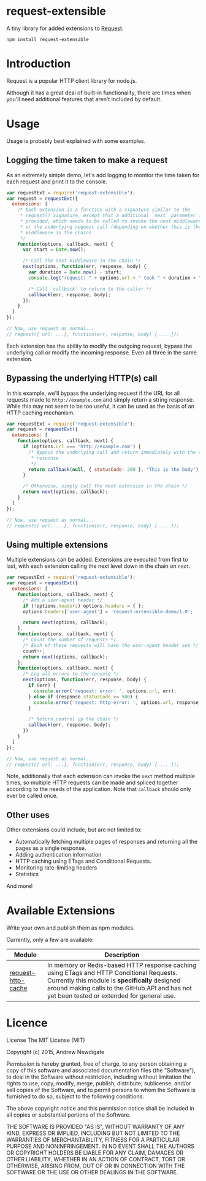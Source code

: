 # request-extensible

A tiny library for added extensions to [Request](https://github.com/request/request).

```
npm install request-extensible
```

# Introduction

Request is a popular HTTP client library for node.js.

Although it has a great deal of built-in functionality, there are times when
you'll need additional features that aren't included by default.


# Usage

Usage is probably best explained with some examples.

## Logging the time taken to make a request

As an extremely simple demo, let's add logging to monitor the time taken for
each request and print it to the console.

```javascript
var requestExt = require('request-extensible');
var request = requestExt({
  extensions: [
    /* Each extension is a function with a signature similar to the
     * request() signature, except that a additional `next` parameter is
     * provided, which needs to be called to invoke the next middleware,
     * or the underlying request call (depending on whether this is the last
     * middleware in the chain)
     */
    function(options, callback, next) {
      var start = Date.now();

      /* Call the next middleware in the chain */
      next(options, function(err, response, body) {
        var duration = Date.now() - start;
        console.log("request: " + options.url + " took " + duration + "ms");

        /* Call `callback` to return to the caller */
        callback(err, response, body);
      });
    }
  ]
});

// Now, use request as normal...
// request({ url: ...}, function(err, response, body) { ... });
```

Each extension has the ability to modify the outgoing request, bypass the
underlying call or modify the incoming response. Even all three in the same
extension.

## Bypassing the underlying HTTP(s) call

In this example, we'll bypass the underlying request if the URL for all
requests made to `http://example.com` and simply return a string response. While
this may not seem to be too useful, it can be used as the basis of an HTTP
caching mechanism.

```javascript
var requestExt = require('request-extensible');
var request = requestExt({
  extensions: [
    function(options, callback, next) {
      if (options.url === 'http://example.com') {
        /* Bypass the underlying call and return immediately with the static
         * response
         */
        return callback(null, { statusCode: 200 }, "This is the body");
      }

      /* Otherwise, simply call the next extension in the chain */
      return next(options, callback);
    }
  ]
});

// Now, use request as normal...
// request({ url: ...}, function(err, response, body) { ... });
```

## Using multiple extensions

Multiple extensions can be added. Extensions are executed from first to last,
with each extension calling the next level down in the chain on `next`.

```javascript
var requestExt = require('request-extensible');
var request = requestExt({
  extensions: [
    function(options, callback, next) {
      /* Add a user-agent header */
      if (!options.headers) options.headers = { };
      options.headers['user-agent'] = 'request-extensible-demo/1.0';

      return next(options, callback);
    },
    function(options, callback, next) {
      /* Count the number of requests */
      /* Each of these requests will have the user-agent header set */
      count++;
      return next(options, callback);
    },
    function(options, callback, next) {
      /* Log all errors to the console */
      next(options, function(err, response, body) {
        if (err) {
          console.error('request: error: ', options.url, err);
        } else if (response.statusCode >= 500) {
          console.error('request: http-error: ', options.url, response.statusCode);
        }

        /* Return control up the chain */
        callback(err, response, body);
      })
    }
  ]
});

// Now, use request as normal...
// request({ url: ...}, function(err, response, body) { ... });
```


Note, additionally that each extension can invoke the `next` method multiple
times, so multiple HTTP requests can be made and spliced together according to
the needs of the application. Note that `callback` should only ever be called
once.

## Other uses

Other extensions could include, but are not limited to:

* Automatically fetching multiple pages of responses and returning all the pages as a single response.
* Adding authentication information
* HTTP caching using ETags and Conditional Requests.
* Monitoring rate-limiting headers
* Statistics

And more!


# Available Extensions

Write your own and publish them as npm modules.

Currently, only a few are available:

| Module               | Description |
|----------------------|---|
| [request-http-cache](https://github.com/gitterHQ/request-http-cache) | In memory or Redis-based HTTP response caching using ETags and HTTP Conditional Requests. Currently this module is **specifically** designed around making calls to the GitHub API and has not yet been tested or extended for general use.  |


# Licence

License
The MIT License (MIT)

Copyright (c) 2015, Andrew Newdigate

Permission is hereby granted, free of charge, to any person obtaining a copy
of this software and associated documentation files (the "Software"), to deal
in the Software without restriction, including without limitation the rights
to use, copy, modify, merge, publish, distribute, sublicense, and/or sell
copies of the Software, and to permit persons to whom the Software is
furnished to do so, subject to the following conditions:

The above copyright notice and this permission notice shall be included in all
copies or substantial portions of the Software.

THE SOFTWARE IS PROVIDED "AS IS", WITHOUT WARRANTY OF ANY KIND, EXPRESS OR
IMPLIED, INCLUDING BUT NOT LIMITED TO THE WARRANTIES OF MERCHANTABILITY,
FITNESS FOR A PARTICULAR PURPOSE AND NONINFRINGEMENT. IN NO EVENT SHALL THE
AUTHORS OR COPYRIGHT HOLDERS BE LIABLE FOR ANY CLAIM, DAMAGES OR OTHER
LIABILITY, WHETHER IN AN ACTION OF CONTRACT, TORT OR OTHERWISE, ARISING FROM,
OUT OF OR IN CONNECTION WITH THE SOFTWARE OR THE USE OR OTHER DEALINGS IN THE
SOFTWARE.
